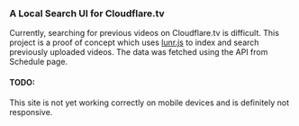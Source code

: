 ### A Local Search UI for Cloudflare.tv

Currently, searching for previous videos on Cloudflare.tv is difficult. This project is a proof of concept which uses [lunr.js](https://lunrjs.com/) to index and search previously uploaded videos. The data was fetched using the API from Schedule page.

#### TODO:
This site is not yet working correctly on mobile devices and is definitely not responsive.
